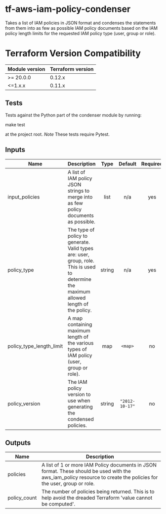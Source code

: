 # tf-aws-iam-policy-condenser

Takes a list of IAM policies in JSON format and condenses the statements from them into as few as possible IAM policy documents based on the IAM policy length limits for the requested IAM policy type (user, group or role).

# Terraform Version Compatibility
| Module version | Terraform version |
|----------------|-------------------|
| \>= 20.0.0     | 0.12.x            |
| \<=1.x.x       | 0.11.x            |

## Tests

Tests against the Python part of the condenser module by running:

  make test

at the project root. *Note* These tests require Pytest.

## Inputs

| Name | Description | Type | Default | Required |
|------|-------------|:----:|:-----:|:-----:|
| input\_policies | A list of IAM policy JSON strings to merge into as few policy documents as possible. | list | n/a | yes |
| policy\_type | The type of policy to generate. Valid types are: user, group, role. This is used to determine the maximum allowed length of the policy. | string | n/a | yes |
| policy\_type\_length\_limit | A map containing maximum length of the various types of IAM policy \(user, group or role\). | map | `<map>` | no |
| policy\_version | The IAM policy version to use when generating the condensed policies. | string | `"2012-10-17"` | no |

## Outputs

| Name | Description |
|------|-------------|
| policies | A list of 1 or more IAM Policy documents in JSON format. These should be used with the aws\_iam\_policy resource to create the policies for the user, group or role. |
| policy\_count | The number of policies being returned. This is to help avoid the dreaded Terraform 'value cannot be computed'. |
